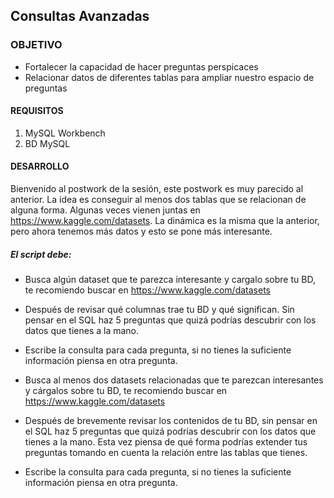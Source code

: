 ## Consultas Avanzadas

### OBJETIVO
 - Fortalecer la capacidad de hacer preguntas perspicaces
 - Relacionar datos de diferentes tablas para ampliar nuestro espacio de preguntas

#### REQUISITOS
1. MySQL Workbench
2. BD MySQL

#### DESARROLLO
Bienvenido al postwork de la sesión, este postwork es muy parecido al anterior. La idea es conseguir al menos dos tablas que se relacionan de alguna forma. Algunas veces vienen juntas en https://www.kaggle.com/datasets.  La dinámica es la misma que la anterior, pero ahora tenemos más datos y esto se pone más interesante.

##### El script debe:
* Busca algún dataset que te parezca interesante y cargalo sobre tu BD, te recomiendo buscar en https://www.kaggle.com/datasets

* Después de revisar qué columnas trae tu BD y qué significan. Sin pensar en el SQL haz 5 preguntas que quizá podrías descubrir con los datos que tienes a la mano.

* Escribe la consulta para cada pregunta, si no tienes la suficiente información piensa en otra pregunta.

* Busca al menos dos datasets relacionadas que te parezcan interesantes y cárgalos sobre tu BD, te recomiendo buscar en https://www.kaggle.com/datasets

* Después de brevemente revisar los contenidos de tu BD, sin pensar en el SQL haz 5 preguntas que quizá podrías descubrir con los datos que tienes a la mano. Esta vez piensa de qué forma podrías extender tus preguntas tomando en cuenta la relación entre las tablas que tienes.

* Escribe la consulta para cada pregunta, si no tienes la suficiente información piensa en otra pregunta.
